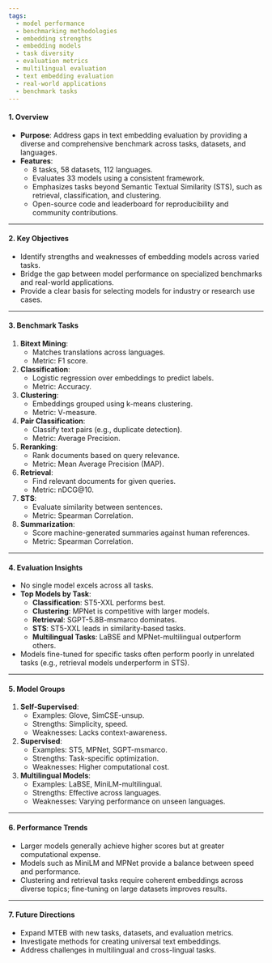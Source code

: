 ```yaml
---
tags:
  - model performance
  - benchmarking methodologies
  - embedding strengths
  - embedding models
  - task diversity
  - evaluation metrics
  - multilingual evaluation
  - text embedding evaluation
  - real-world applications
  - benchmark tasks
---
```

#### **1. Overview**

- **Purpose**: Address gaps in text embedding evaluation by providing a diverse and comprehensive benchmark across tasks, datasets, and languages.
- **Features**:
    - 8 tasks, 58 datasets, 112 languages.
    - Evaluates 33 models using a consistent framework.
    - Emphasizes tasks beyond Semantic Textual Similarity (STS), such as retrieval, classification, and clustering.
    - Open-source code and leaderboard for reproducibility and community contributions.

---

#### **2. Key Objectives**

- Identify strengths and weaknesses of embedding models across varied tasks.
- Bridge the gap between model performance on specialized benchmarks and real-world applications.
- Provide a clear basis for selecting models for industry or research use cases.

---

#### **3. Benchmark Tasks**

1. **Bitext Mining**:
    - Matches translations across languages.
    - Metric: F1 score.
2. **Classification**:
    - Logistic regression over embeddings to predict labels.
    - Metric: Accuracy.
3. **Clustering**:
    - Embeddings grouped using k-means clustering.
    - Metric: V-measure.
4. **Pair Classification**:
    - Classify text pairs (e.g., duplicate detection).
    - Metric: Average Precision.
5. **Reranking**:
    - Rank documents based on query relevance.
    - Metric: Mean Average Precision (MAP).
6. **Retrieval**:
    - Find relevant documents for given queries.
    - Metric: nDCG@10.
7. **STS**:
    - Evaluate similarity between sentences.
    - Metric: Spearman Correlation.
8. **Summarization**:
    - Score machine-generated summaries against human references.
    - Metric: Spearman Correlation.

---

#### **4. Evaluation Insights**

- No single model excels across all tasks.
- **Top Models by Task**:
    - **Classification**: ST5-XXL performs best.
    - **Clustering**: MPNet is competitive with larger models.
    - **Retrieval**: SGPT-5.8B-msmarco dominates.
    - **STS**: ST5-XXL leads in similarity-based tasks.
    - **Multilingual Tasks**: LaBSE and MPNet-multilingual outperform others.
- Models fine-tuned for specific tasks often perform poorly in unrelated tasks (e.g., retrieval models underperform in STS).

---

#### **5. Model Groups**

1. **Self-Supervised**:
    - Examples: Glove, SimCSE-unsup.
    - Strengths: Simplicity, speed.
    - Weaknesses: Lacks context-awareness.
2. **Supervised**:
    - Examples: ST5, MPNet, SGPT-msmarco.
    - Strengths: Task-specific optimization.
    - Weaknesses: Higher computational cost.
3. **Multilingual Models**:
    - Examples: LaBSE, MiniLM-multilingual.
    - Strengths: Effective across languages.
    - Weaknesses: Varying performance on unseen languages.

---

#### **6. Performance Trends**

- Larger models generally achieve higher scores but at greater computational expense.
- Models such as MiniLM and MPNet provide a balance between speed and performance.
- Clustering and retrieval tasks require coherent embeddings across diverse topics; fine-tuning on large datasets improves results.

---

#### **7. Future Directions**

- Expand MTEB with new tasks, datasets, and evaluation metrics.
- Investigate methods for creating universal text embeddings.
- Address challenges in multilingual and cross-lingual tasks.